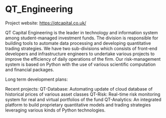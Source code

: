 # QT_Engineering

Project website: https://qtcapital.co.uk/



QT Capital Engineering is the leader in technology and information system among student-managed investment funds. The division is responsible for building tools to automate data processing and developing quantitative trading strategies. We have two sub-divisions which consists of front-end developers and infrastructure engineers to undertake various projects to improve the efficiency of daily operations of the firm. Our risk-management system is based on Python with the use of various scientific computation and financial packages.

Long term development plans: 


Recent projects:
QT-Database: Automating update of cloud database of historical prices of various asset classes
QT-Risk: Real-time risk monitoring system for real and virtual portfolios of the fund
QT-Analytics: An integrated platform to build proprietary quantitative models and trading strategies leveraging various kinds of Python technologies. 

